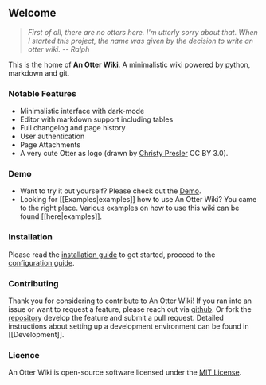 ## Welcome

> *First of all, there are no otters here. I'm utterly sorry about that. When I started this project, the name was given by the decision to write an otter wiki.
> -- Ralph*

This is the home of **An Otter Wiki**. A minimalistic wiki powered by python, markdown and git.

### Notable Features

- Minimalistic interface with dark-mode
- Editor with markdown support including tables
- Full changelog and page history
- User authentication
- Page Attachments
- A very cute Otter as logo (drawn by [Christy Presler](http://christypresler.com/) CC BY 3.0).

### Demo

- Want to try it out yourself? Please check out the [Demo](http://demo.otterwiki.com).
- Looking for [[Examples|examples]] how to use An Otter Wiki? You came to the right place. Various examples on how to use this wiki can be found [[here|examples]].

### Installation

Please read the [installation guide](/Installation) to get started, proceed to the [configuration guide](/Configuration).

### Contributing

Thank you for considering to contribute to An Otter Wiki! If you ran into an issue or want to request a feature, please reach out via <i class="fab fa-github"></i> [github](https://github.com/redimp/otterwiki/issues). Or fork the [repository](https://github.com/redimp/otterwiki/) develop the feature and submit a pull request. Detailed instructions about setting up a development environment can be found in [[Development]].

### Licence

An Otter Wiki is open-source software licensed under the [MIT License](/-/about).
